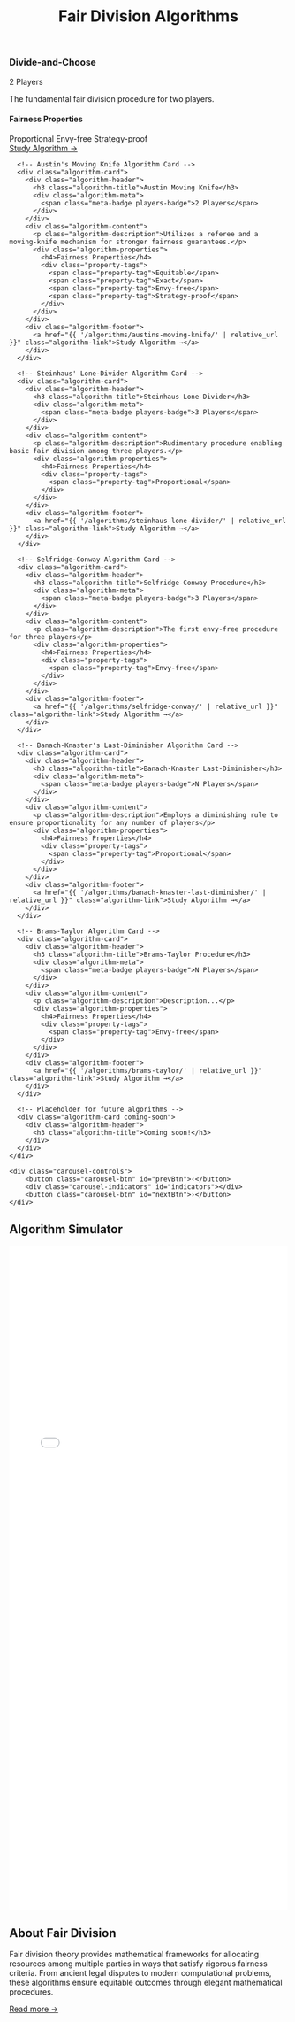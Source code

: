 ﻿---
layout: default
title: Fair Division Algorithms
---

<div class="algorithms-section">
  <div class="algorithm-carousel" id="algorithm-carousel">
    <!-- Algorithm Track -->
    <div class="algorithm-track" id="algorithm-track">
      <!-- Divide-and-Choose Algorithm Card -->
      <div class="algorithm-card">
        <div class="algorithm-header">
          <h3 class="algorithm-title">Divide-and-Choose</h3>
          <div class="algorithm-meta">
            <span class="meta-badge players-badge">2 Players</span>
          </div>
        </div>
        <div class="algorithm-content">
          <p class="algorithm-description">The fundamental fair division procedure for two players.</p>
          <div class="algorithm-properties">
            <h4>Fairness Properties</h4>
            <div class="property-tags">
              <span class="property-tag">Proportional</span>
              <span class="property-tag">Envy-free</span>
              <span class="property-tag">Strategy-proof</span>
            </div>
          </div>
        </div>
        <div class="algorithm-footer">
          <a href="{{ '/algorithms/divide-and-choose/' | relative_url }}" class="algorithm-link">Study Algorithm →</a>
        </div>
      </div>
  
      <!-- Austin's Moving Knife Algorithm Card -->
      <div class="algorithm-card">
        <div class="algorithm-header">
          <h3 class="algorithm-title">Austin Moving Knife</h3>
          <div class="algorithm-meta">
            <span class="meta-badge players-badge">2 Players</span>
          </div>
        </div>
        <div class="algorithm-content">
          <p class="algorithm-description">Utilizes a referee and a moving-knife mechanism for stronger fairness guarantees.</p>
          <div class="algorithm-properties">
            <h4>Fairness Properties</h4>
            <div class="property-tags">
              <span class="property-tag">Equitable</span>
              <span class="property-tag">Exact</span>
              <span class="property-tag">Envy-free</span>
              <span class="property-tag">Strategy-proof</span>
            </div>
          </div>
        </div>
        <div class="algorithm-footer">
          <a href="{{ '/algorithms/austins-moving-knife/' | relative_url }}" class="algorithm-link">Study Algorithm →</a>
        </div>
      </div>

      <!-- Steinhaus' Lone-Divider Algorithm Card -->
      <div class="algorithm-card">
        <div class="algorithm-header">
          <h3 class="algorithm-title">Steinhaus Lone-Divider</h3>
          <div class="algorithm-meta">
            <span class="meta-badge players-badge">3 Players</span>
          </div>
        </div>
        <div class="algorithm-content">
          <p class="algorithm-description">Rudimentary procedure enabling basic fair division among three players.</p>
          <div class="algorithm-properties">
            <h4>Fairness Properties</h4>
            <div class="property-tags">
              <span class="property-tag">Proportional</span>
            </div>
          </div>
        </div>
        <div class="algorithm-footer">
          <a href="{{ '/algorithms/steinhaus-lone-divider/' | relative_url }}" class="algorithm-link">Study Algorithm →</a>
        </div>
      </div>

      <!-- Selfridge-Conway Algorithm Card -->
      <div class="algorithm-card">
        <div class="algorithm-header">
          <h3 class="algorithm-title">Selfridge-Conway Procedure</h3>
          <div class="algorithm-meta">
            <span class="meta-badge players-badge">3 Players</span>
          </div>
        </div>
        <div class="algorithm-content">
          <p class="algorithm-description">The first envy-free procedure for three players</p>
          <div class="algorithm-properties">
            <h4>Fairness Properties</h4>
            <div class="property-tags">
              <span class="property-tag">Envy-free</span>
            </div>
          </div>
        </div>
        <div class="algorithm-footer">
          <a href="{{ '/algorithms/selfridge-conway/' | relative_url }}" class="algorithm-link">Study Algorithm →</a>
        </div>
      </div>

      <!-- Banach-Knaster's Last-Diminisher Algorithm Card -->
      <div class="algorithm-card">
        <div class="algorithm-header">
          <h3 class="algorithm-title">Banach-Knaster Last-Diminisher</h3>
          <div class="algorithm-meta">
            <span class="meta-badge players-badge">N Players</span>
          </div>
        </div>
        <div class="algorithm-content">
          <p class="algorithm-description">Employs a diminishing rule to ensure proportionality for any number of players</p>
          <div class="algorithm-properties">
            <h4>Fairness Properties</h4>
            <div class="property-tags">
              <span class="property-tag">Proportional</span>
            </div>
          </div>
        </div>
        <div class="algorithm-footer">
          <a href="{{ '/algorithms/banach-knaster-last-diminisher/' | relative_url }}" class="algorithm-link">Study Algorithm →</a>
        </div>
      </div>

      <!-- Brams-Taylor Algorithm Card -->
      <div class="algorithm-card">
        <div class="algorithm-header">
          <h3 class="algorithm-title">Brams-Taylor Procedure</h3>
          <div class="algorithm-meta">
            <span class="meta-badge players-badge">N Players</span>
          </div>
        </div>
        <div class="algorithm-content">
          <p class="algorithm-description">Description...</p>
          <div class="algorithm-properties">
            <h4>Fairness Properties</h4>
            <div class="property-tags">
              <span class="property-tag">Envy-free</span>
            </div>
          </div>
        </div>
        <div class="algorithm-footer">
          <a href="{{ '/algorithms/brams-taylor/' | relative_url }}" class="algorithm-link">Study Algorithm →</a>
        </div>
      </div>

      <!-- Placeholder for future algorithms -->
      <div class="algorithm-card coming-soon">
        <div class="algorithm-header">
          <h3 class="algorithm-title">Coming soon!</h3>
        </div>
      </div>
    </div>

    <div class="carousel-controls">
        <button class="carousel-btn" id="prevBtn">‹</button>
        <div class="carousel-indicators" id="indicators"></div>
        <button class="carousel-btn" id="nextBtn">›</button>
    </div>
  </div>
</div>
<div class="content-block demo-section">
  <div class="demo-header">
    <h2>Algorithm Simulator</h2>
  </div>
  
  <!-- Demo Interface Container -->
  <div class="unified-demo-container">
    <iframe 
      src="{{ '/assets/demos/unified/index.html' | relative_url }}" 
      width="100%" 
      height="1200" 
      frameborder="0"
      style="display: block; border: none;">
      <p>Your browser does not support iframes. <a href="{{ '/assets/demos/unified/index.html' | relative_url }}">View the demo directly</a>.</p>
    </iframe>
  </div>

</div>

<div class="content-block intro-block">
  <h2>About Fair Division</h2>
  <p>Fair division theory provides mathematical frameworks for allocating resources among multiple parties in ways that satisfy rigorous fairness criteria. From ancient legal disputes to modern computational problems, these algorithms ensure equitable outcomes through elegant mathematical procedures.</p>
  <a href="https://en.wikipedia.org/wiki/Fair_division" target="_blank" class="algorithm-link">Read more →</a>
</div>

<script src="card-carousel.js"></script>